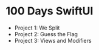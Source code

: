# 100 Days SwiftUI

- Project 1: We Split
- Project 2: Guess the Flag
- Project 3: Views and Modifiers
